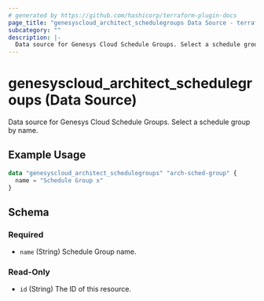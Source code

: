 ```yaml
---
# generated by https://github.com/hashicorp/terraform-plugin-docs
page_title: "genesyscloud_architect_schedulegroups Data Source - terraform-provider-genesyscloud-jonesb"
subcategory: ""
description: |-
  Data source for Genesys Cloud Schedule Groups. Select a schedule group by name.
---
```


# genesyscloud_architect_schedulegroups (Data Source)

Data source for Genesys Cloud Schedule Groups. Select a schedule group by name.

## Example Usage

```terraform
data "genesyscloud_architect_schedulegroups" "arch-sched-group" {
  name = "Schedule Group x"
}
```

<!-- schema generated by tfplugindocs -->
## Schema

### Required

- `name` (String) Schedule Group name.

### Read-Only

- `id` (String) The ID of this resource.


